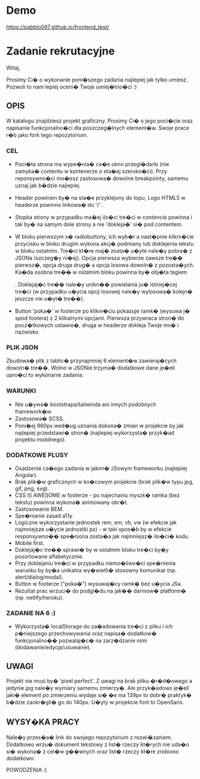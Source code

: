 # Demo
https://pabblo097.github.io/frontend_test/

# Zadanie rekrutacyjne

Witaj,

Prosimy Ci� o wykonanie poni�szego zadania najlepiej jak tylko umiesz. Pozwoli to nam lepiej oceni� Twoje umiej�tno�ci :)

## OPIS
W katalogu znajdziesz projekt graficzny. Prosimy Ci� o jego poci�cie oraz napisanie funkcjonalno�ci dla poszczeg�lnych element�w. Swoje prace r�b jako fork tego repozytorium.


### CEL

- Poci�ta strona ma wype�nia� ca�e okno przegl�darki (nie zamyka� contentu w kontenerze o sta�ej szeroko�ci). Przy reponsywno�ci mo�esz zastosowa� dowolne breakpointy, samemu uznaj jak b�dzie najlepiej.

- Header powinien by� na sta�e przyklejony do topu, Logo HTML5 w headerze powinno linkowa� do '/' .  

- Stopka strony w przypadku ma�ej ilo�ci tre�ci w contencie powinna i tak by� na samym dole strony a nie 'dokleja�' si� pod contentem.

- W bloku pierwszym s� radiobuttony, ich wyb�r a nast�pnie klikni�cie przycisku w bloku drugim wykona akcj� podmiany lub doklejenia tekstu w bloku ostatnim. Tre�ci kt�re maj� zosta� u�yte nale�y pobra� z JSONa (szczeg�y ni�ej). Opcja pierwsza wybierze zawsze tre�� pierwsz�, opcja druga drug� a opcja losowa dowoln� z pozosta�ych. Ka�da osobna tre�� w ostatnim bloku powinna by� obj�ta tagiem <article>. Doklejaj�c tre�� nale�y unikn�� powielania ju� istniej�cej tre�ci (w przypadku u�ycia opcji losowej nale�y wylosowa� kolejn� jeszcze nie u�yt� tre��). 

- Button 'poka�' w footerze po klikni�ciu pokazuje ramk� (wysuwa j� spod footera) z 2 klikalnymi opcjami. Pierwsza przywraca stron� do pocz�tkowych ustawie�, druga w headerze dokleja Twoje imi� i nazwisko.


### PLIK JSON
Zbudowa� plik z tablic� przynajmniej 6 element�w zawieraj�cych dowoln� tre��. Wolno w JSONie trzyma� dodatkowe dane je�eli upro�ci to wykonanie zadania.


### WARUNKI
- Nie u�ywa� bootstrapa/tailwinda ani innych podobnych framework�w.
- Zastosowa� SCSS.
- Poni�ej 960px wed�ug uznania dokona� zmian w projekcie by jak najlepiej przedstawi� stron� (najlepiej wykorzysta� przyk�ad projektu mobilnego).


### DODATKOWE PLUSY
- Osadzenie ca�ego zadania w jakim� JSowym frameworku (najlepiej Angular).
- Brak plik�w graficznych w ko�cowym projekcie (brak plik�w typu jpg, gif, png, svg).
- CSS IS AWESOME w footerze - po najechaniu myszk� ramka (bez tekstu) powinna wykona� animowany obr�t.
- Zastosowanie BEM.
- Spe�nianie zasad a11y.
- Logiczne wykorzystanie jednostek rem, em, vh, vw (w efekcie jak najmniejsze u�ycie jednostki px) - w taki spos�b by w efekcie responsywno�� spe�niona zosta�a jak najmniejsz� ilo�ci� kodu.
- Mobile first.
- Doklejaj�c tre�� sprawi� by w ostatnim bloku tre�ci by�y posortowane alfabetycznie.
- Przy doklejaniu tre�ci w przypadku niemo�liwo�ci spe�nienia warunku by by�a unikalna wy�wietli� stosowny komunikat (np. alert/dialog/modal).
- Button w footerze ("poka�") wysuwaj�cy ramk� bez u�ycia JSa.
- Rezultat prac wrzuci� do podgl�du na jak�� darmow� platform� (np. netlify/heroku).


### ZADANIE NA 6 :)
- Wykorzysta� localStorage do za�adowania tre�ci z pliku i ich p�niejszego przechowywania oraz napisa� dodatkow� funkcjonalno�� pozwalaj�c� na zarz�dzanie nimi (dodawanie/edycja/usuwanie).


## UWAGI
Projekt nie musi by� 'pixel perfect'. Z uwagi na brak pliku �r�d�owego a jedynie jpg nale�y wymiary samemu zmierzy�. Ale przyk�adowo je�eli jaki� element po zmierzeniu wydaje si� �e ma 139px to dobr� praktyk� b�dzie zaokr�gli� go do 140px. U�yty w projekcie font to OpenSans.


## WYSY�KA PRACY
Nale�y przes�a� link do swojego repozytorium z rozwi�zaniem. Dodatkowo wrzu� dokument tekstowy z list� rzeczy kt�rych nie uda�o si� wykona� z cel�w g��wnych oraz list� rzeczy kt�re zrobiono dodatkowo.

POWODZENIA :)
